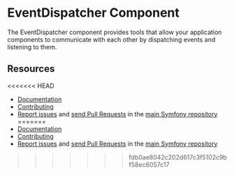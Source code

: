 EventDispatcher Component
=========================

The EventDispatcher component provides tools that allow your application
components to communicate with each other by dispatching events and listening to
them.

Resources
---------

<<<<<<< HEAD
 * [Documentation](https://symfony.com/doc/current/components/event_dispatcher.html)
 * [Contributing](https://symfony.com/doc/current/contributing/index.html)
 * [Report issues](https://github.com/symfony/symfony/issues) and
   [send Pull Requests](https://github.com/symfony/symfony/pulls)
   in the [main Symfony repository](https://github.com/symfony/symfony)
=======
  * [Documentation](https://symfony.com/doc/current/components/event_dispatcher.html)
  * [Contributing](https://symfony.com/doc/current/contributing/index.html)
  * [Report issues](https://github.com/symfony/symfony/issues) and
    [send Pull Requests](https://github.com/symfony/symfony/pulls)
    in the [main Symfony repository](https://github.com/symfony/symfony)
>>>>>>> fdb0ae8042c202d617c3f5102c9bf58ec6057c17
